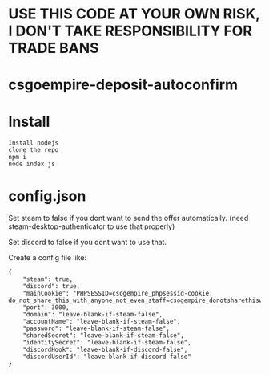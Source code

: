 # USE THIS CODE AT YOUR OWN RISK, I DON'T TAKE RESPONSIBILITY FOR TRADE BANS

# csgoempire-deposit-autoconfirm

# Install
    Install nodejs
    clone the repo
    npm i 
    node index.js
# config.json
Set steam to false if you dont want to send the offer automatically. (need steam-desktop-authenticator to use that properly)

Set discord to false if you dont want to use that.


Create a config file like:
```
{
    "steam": true,
    "discord": true,
    "mainCookie": "PHPSESSID=csogempire_phpsessid-cookie; do_not_share_this_with_anyone_not_even_staff=csogempire_donotsharethiswithanyonenotevenstaff_cookie",
    "port": 3000,
    "domain": "leave-blank-if-steam-false",
    "accountName": "leave-blank-if-steam-false",
    "password": "leave-blank-if-steam-false",
    "sharedSecret": "leave-blank-if-steam-false",
    "identitySecret": "leave-blank-if-steam-false",
    "discordHook": "leave-blank-if-discord-false",
    "discordUserId": "leave-blank-if-discord-false"
}
```
